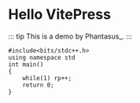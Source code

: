 # Hello VitePress

::: tip
This is a demo by Phantasus_.
:::

```cpp{5}
#include<bits/stdc++.h>
using namespace std
int main()
{
    while(1) rp++;
    return 0;
}
```

